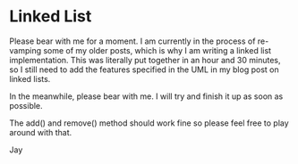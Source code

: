 # Linked List

Please bear with me for a moment. I am currently in the process of re-vamping some of my older posts, which is why I am writing a linked list implementation.
This was literally put together in an hour and 30 minutes, so I still need to add the features specified in the UML in my blog post on linked lists.

In the meanwhile, please bear with me. I will try and finish it up as soon as possible. 

The add() and remove() method should work fine so please feel free to play around with that.

Jay
